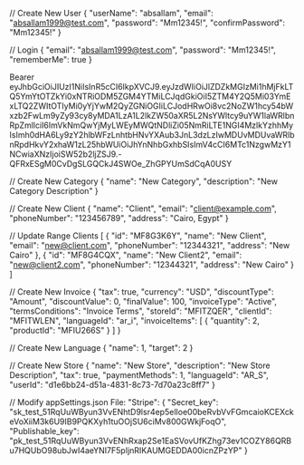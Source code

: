 // Create New User
{
  "userName": "absallam",
  "email": "absallam1999@test.com",
  "password": "Mm12345!",
  "confirmPassword": "Mm12345!"
}

// Login
{
  "email": "absallam1999@test.com",
  "password": "Mm12345!",
  "rememberMe": true
}

Bearer eyJhbGciOiJIUzI1NiIsInR5cCI6IkpXVCJ9.eyJzdWIiOiJlZDZkMGIzMi1hMjFkLTQ5YmYtOTZkYi0xNTRiODM5ZGM4YTMiLCJqdGkiOiI5ZTM4Y2Q5Mi03YmExLTQ2ZWItOTIyMi0yYjYwM2QyZGNiOGIiLCJodHRwOi8vc2NoZW1hcy54bWxzb2FwLm9yZy93cy8yMDA1LzA1L2lkZW50aXR5L2NsYWltcy9uYW1laWRlbnRpZmllciI6ImVkNmQwYjMyLWEyMWQtNDliZi05NmRiLTE1NGI4MzlkYzhhMyIsImh0dHA6Ly9zY2hlbWFzLnhtbHNvYXAub3JnL3dzLzIwMDUvMDUvaWRlbnRpdHkvY2xhaW1zL25hbWUiOiJhYnNhbGxhbSIsImV4cCI6MTc1NzgwMzY1NCwiaXNzIjoiSW52b2ljZSJ9.-QFRxESgM0CvDgSLGQCkJ4SWOe_ZhGPYUmSdCqA0USY

// Create New Category
{
  "name": "New Category",
  "description": "New Category Description"
}

// Create New Client
{
  "name": "Client",
  "email": "client@example.com",
  "phoneNumber": "123456789",
  "address": "Cairo, Egypt"
}

// Update Range Clients
[
  {
      "id": "MF8G3K6Y",
      "name": "New Client",
      "email": "new@client.com",
      "phoneNumber": "12344321",
      "address": "New Cairo"
  },
 {
       "id": "MF8G4CQX",
      "name": "New Client2",
      "email": "new@client2.com",
      "phoneNumber": "12344321",
      "address": "New Cairo"
 }
]

// Create New Invoice
{
  "tax": true,
  "currency": "USD",
  "discountType": "Amount",
  "discountValue": 0,
  "finalValue": 100,
  "invoiceType": "Active",
  "termsConditions": "Invoice Terms",
  "storeId": "MFITZQER",
  "clientId": "MFITWLEN",
  "languageId": "ar_i",
  "invoiceItems": [
    {
      "quantity": 2,
      "productId": "MFIU266S"
    }
  ]
}

// Create New Language
{
  "name": 1,
  "target": 2
}


// Create New Store
{
  "name": "New Store",
  "description": "New Store Description",
  "tax": true,
  "paymentMethods": 1,
  "languageId": "AR_S",
  "userId": "d1e6bb24-d51a-4831-8c73-7d70a23c8ff7"
}

// Modify appSettings.json File:
  "Stripe": {
    "Secret_key": "sk_test_51RqUuWByun3VvENhtD9lsr4ep5elIoe00beRvbVvFGmcaioKCEXckeVoXiiM3k6U9IB9PQKXyh1tuOOjSU6ciMv800GWkjFoqO",
    "Publishable_key": "pk_test_51RqUuWByun3VvENhRxap2Se1EaSVovUfKZhg73ev1COZY86QRBu7HQUbO98ubJwI4aeYNI7F5pIjnRIKAUMGEDDA00icnZPzYP"
  }
